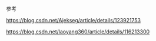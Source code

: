 参考



https://blog.csdn.net/Ajekseg/article/details/123921753



https://blog.csdn.net/laoyang360/article/details/116213300